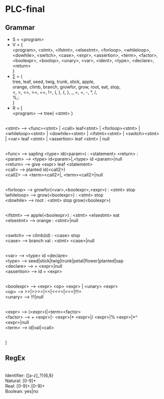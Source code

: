# PLC-final
## Grammar
- S = \<program>
- V = { 
    <br>\<program>, \<stmt>, \<ifstmt>, \<elsestmt>, \<forloop>, \<whileloop>, \<dowhile>, \<switch>, \<case>, \<expr>, \<assertion>, \<term>, \<factor>, \<boolexpr>, \<boolop>, \<unary>, \<var>, \<ident>, \<type>, \<declare>, \<return>
	<br>}
- ∑ = { 
    <br>tree, leaf, seed, twig, trunk, stick, apple,
		<br>orange, climb, branch, growfor, grow, root, eat, stop,
		<br><, >, <=, >=, ==, !=, (, ), {, }, ,, =, +, -, *, /,
		<br>%,:
	<br>}
- R = [
<br>\<program> --> tree{ \<stmt> }

<br>\<stmt> --> \<func>\<stmt> | \<call> leaf\<stmt> | \<forloop>\<stmt> | \<whileloop>\<stmt> | \<dowhile>\<stmt> | \<ifstmt>\<stmt> | \<switch>\<stmt> | \<var> leaf \<stmt> | \<assertion> leaf \<stmt> | null

<br>\<func> --> sapling \<type> id(\<param>) : \<statement> \<return> :
<br>\<param> --> \<type> id\<param>|,\<type> id \<param>|null
<br>\<return> --> give \<expr> leaf \<statement>
<br>\<call> --> planted id(\<call2>)
<br>\<call2> --> \<term>\<call2>|, \<term>\<call2>|null

<br>\<forloop> --> growfor(\<var>,\<boolexpr>,\<expr>) : \<stmt> stop
<br>\whileloop> --> grow(\<boolexpr>) : \<stmt> stop
<br>\<dowhile> --> root : \<stmt> stop grow(\<boolexpr>)

<br>\<ifstmt> --> apple(\<boolexpr>) : \<stmt> \<elsestmt> eat
<br>\<elsestmt> --> orange : \<stmt>|null

<br>\<switch> --> climb(id) : \<case> stop
<br>\<case> --> branch val : \<stmt> \<case>|null

<br>\<var> --> \<type> id \<declare>
<br>\<type> --> seed|stick|twig|trunk|petal|flower|planted|sap
<br>\<declare> --> = \<expr>|null
<br>\<assertion> --> id = \<expr>

<br>\<boolexpr> --> \<expr> \<op> \<expr> | \<unary> \<expr>
<br>\<op> --> >>|>>>=|<<|<<<=|===|!!!=
<br>\<unary> --> !!!|null

<br>\<expr> --> (\<expr>)|\<term>\<factor>
<br>\<factor> --> + \<expr>|- \<expr>|* \<expr>|/ \<expr>|% \<expr>|*^ \<expr>|null
<br>\<term> --> id|val|\<call>

<br>]
## RegEx
<br>Identifier: ([a-z]_?){6,8}
<br>Natural: [0-9]+
<br>Real: [0-9]+\.[0-9]+
<br>Boolean: yes|no
